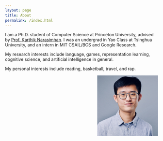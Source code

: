 ```yaml
---
layout: page
title: About
permalink: /index.html
---
```


I am a Ph.D. student of Computer Science at Princeton University, advised by [Prof. Karthik Narasimhan](https://www.cs.princeton.edu/~karthikn/). I was an undergrad in Yao Class at Tsinghua University, and an intern in MIT CSAIL/BCS and Google Research.

My research interests include language, games, representation learning, cognitive science, and artificial intelligence in general.

My personal interests include reading, basketball, travel, and rap.

<img style="float:right; padding-left:10px" src="images/self.jpeg" width="200" height="200">

